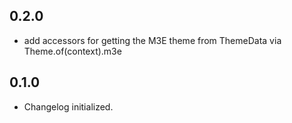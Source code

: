 ## 0.2.0
- add accessors for getting the M3E theme from ThemeData via Theme.of(context).m3e

## 0.1.0
- Changelog initialized.
